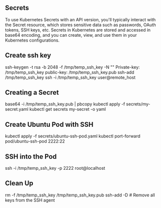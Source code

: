 
## Secrets ##
To use Kubernetes Secrets with an API version, you'll typically interact with the Secret resource, which stores sensitive data such as passwords, OAuth tokens, SSH keys, etc. Secrets in Kubernetes are stored and accessed in base64 encoding, and you can create, view, and use them in your Kubernetes configurations.

## Create ssh key ##
ssh-keygen -t rsa -b 2048 -f /tmp/temp_ssh_key -N ""
Private-key: /tmp/temp_ssh_key
public-key: /tmp/temp_ssh_key.pub
ssh-add /tmp/temp_ssh_key
ssh -i /tmp/temp_ssh_key user@remote_host

## Creating a Secret ##
base64 -i /tmp/temp_ssh_key.pub | pbcopy
kubectl apply -f secrets/my-secret.yaml
kubectl get secrets my-secret -o yaml

## Create Ubuntu Pod with SSH ##
kubectl apply -f secrets/ubuntu-ssh-pod.yaml
kubectl port-forward pod/ubuntu-ssh-pod 2222:22

## SSH into the Pod ##
ssh -i /tmp/temp_ssh_key -p 2222 root@localhost

## Clean Up ##
rm -f /tmp/temp_ssh_key /tmp/temp_ssh_key.pub
ssh-add -D  # Remove all keys from the SSH agent
